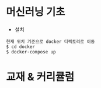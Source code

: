 # 머신러닝 기초
* 설치
```shell
현재 위치 기준으로 docker 디렉토리로 이동
$ cd docker
$ docker-compose up
```


# 교재 & 커리큘럼
